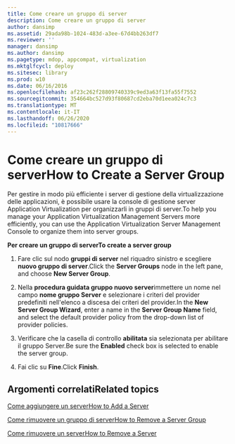 ```yaml
---
title: Come creare un gruppo di server
description: Come creare un gruppo di server
author: dansimp
ms.assetid: 29ada98b-1024-483d-a3ee-67d4bb263df7
ms.reviewer: ''
manager: dansimp
ms.author: dansimp
ms.pagetype: mdop, appcompat, virtualization
ms.mktglfcycl: deploy
ms.sitesec: library
ms.prod: w10
ms.date: 06/16/2016
ms.openlocfilehash: af23c262f28809740339c9ed3a63f13fa55f7552
ms.sourcegitcommit: 354664bc527d93f80687cd2eba70d1eea024c7c3
ms.translationtype: MT
ms.contentlocale: it-IT
ms.lasthandoff: 06/26/2020
ms.locfileid: "10817666"
---
```

# <span data-ttu-id="e7aad-103">Come creare un gruppo di server</span><span class="sxs-lookup"><span data-stu-id="e7aad-103">How to Create a Server Group</span></span>


<span data-ttu-id="e7aad-104">Per gestire in modo più efficiente i server di gestione della virtualizzazione delle applicazioni, è possibile usare la console di gestione server Application Virtualization per organizzarli in gruppi di server.</span><span class="sxs-lookup"><span data-stu-id="e7aad-104">To help you manage your Application Virtualization Management Servers more efficiently, you can use the Application Virtualization Server Management Console to organize them into server groups.</span></span>

**<span data-ttu-id="e7aad-105">Per creare un gruppo di server</span><span class="sxs-lookup"><span data-stu-id="e7aad-105">To create a server group</span></span>**

1.  <span data-ttu-id="e7aad-106">Fare clic sul nodo **gruppi di server** nel riquadro sinistro e scegliere **nuovo gruppo di server**.</span><span class="sxs-lookup"><span data-stu-id="e7aad-106">Click the **Server Groups** node in the left pane, and choose **New Server Group**.</span></span>

2.  <span data-ttu-id="e7aad-107">Nella **procedura guidata gruppo nuovo server**immettere un nome nel campo **nome gruppo Server** e selezionare i criteri del provider predefiniti nell'elenco a discesa dei criteri del provider.</span><span class="sxs-lookup"><span data-stu-id="e7aad-107">In the **New Server Group Wizard**, enter a name in the **Server Group Name** field, and select the default provider policy from the drop-down list of provider policies.</span></span>

3.  <span data-ttu-id="e7aad-108">Verificare che la casella di controllo **abilitata** sia selezionata per abilitare il gruppo Server.</span><span class="sxs-lookup"><span data-stu-id="e7aad-108">Be sure the **Enabled** check box is selected to enable the server group.</span></span>

4.  <span data-ttu-id="e7aad-109">Fai clic su **Fine**.</span><span class="sxs-lookup"><span data-stu-id="e7aad-109">Click **Finish**.</span></span>

## <span data-ttu-id="e7aad-110">Argomenti correlati</span><span class="sxs-lookup"><span data-stu-id="e7aad-110">Related topics</span></span>


[<span data-ttu-id="e7aad-111">Come aggiungere un server</span><span class="sxs-lookup"><span data-stu-id="e7aad-111">How to Add a Server</span></span>](how-to-add-a-server.md)

[<span data-ttu-id="e7aad-112">Come rimuovere un gruppo di server</span><span class="sxs-lookup"><span data-stu-id="e7aad-112">How to Remove a Server Group</span></span>](how-to-remove-a-server-group.md)

[<span data-ttu-id="e7aad-113">Come rimuovere un server</span><span class="sxs-lookup"><span data-stu-id="e7aad-113">How to Remove a Server</span></span>](how-to-remove-a-server.md)

 

 





